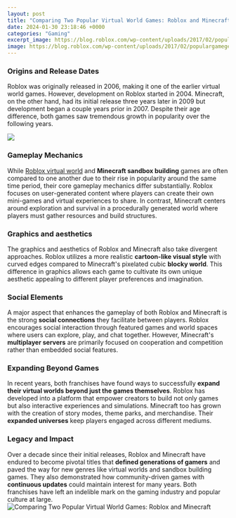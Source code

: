 ```yaml
---
layout: post
title: "Comparing Two Popular Virtual World Games: Roblox and Minecraft"
date: 2024-01-30 23:18:46 +0000
categories: "Gaming"
excerpt_image: https://blog.roblox.com/wp-content/uploads/2017/02/populargamegenres.png
image: https://blog.roblox.com/wp-content/uploads/2017/02/populargamegenres.png
---
```


### Origins and Release Dates  
Roblox was originally released in 2006, making it one of the earlier virtual world games. However, development on Roblox started in 2004. Minecraft, on the other hand, had its initial release three years later in 2009 but development began a couple years prior in 2007. Despite their age difference, both games saw tremendous growth in popularity over the following years.

![](https://staticg.sportskeeda.com/editor/2022/08/efa2e-16609175575223-1920.jpg)
### Gameplay Mechanics
While [Roblox virtual world](https://store.fi.io.vn/ugly-christmas-sweater-funny-french-bulldog-dog-unicorn) and **Minecraft sandbox building** games are often compared to one another due to their rise in popularity around the same time period, their core gameplay mechanics differ substantially. Roblox focuses on user-generated content where players can create their own mini-games and virtual experiences to share. In contrast, Minecraft centers around exploration and survival in a procedurally generated world where players must gather resources and build structures. 
### Graphics and aesthetics
The graphics and aesthetics of Roblox and Minecraft also take divergent approaches. Roblox utilizes a more realistic **cartoon-like visual style** with curved edges compared to Minecraft's pixelated cubic **blocky world**. This difference in graphics allows each game to cultivate its own unique aesthetic appealing to different player preferences and imagination.
### Social Elements
A major aspect that enhances the gameplay of both Roblox and Minecraft is the strong **social connections** they facilitate between players. Roblox encourages social interaction through featured games and world spaces where users can explore, play, and chat together. However, Minecraft's **multiplayer servers** are primarily focused on cooperation and competition rather than embedded social features. 
### Expanding Beyond Games
In recent years, both franchises have found ways to successfully **expand their virtual worlds beyond just the games themselves**. Roblox has developed into a platform that empower creators to build not only games but also interactive experiences and simulations. Minecraft too has grown with the creation of story modes, theme parks, and merchandise. Their **expanded universes** keep players engaged across different mediums.
### Legacy and Impact  
Over a decade since their initial releases, Roblox and Minecraft have endured to become pivotal titles that **defined generations of gamers** and paved the way for new genres like virtual worlds and sandbox building games. They also demonstrated how community-driven games with **continuous updates** could maintain interest for many years. Both franchises have left an indelible mark on the gaming industry and popular culture at large.
![Comparing Two Popular Virtual World Games: Roblox and Minecraft](https://blog.roblox.com/wp-content/uploads/2017/02/populargamegenres.png)